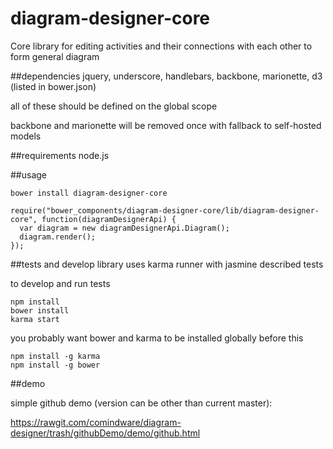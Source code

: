 # diagram-designer-core

Core library for editing activities and their connections with each other to form general diagram

##dependencies
jquery, underscore, handlebars, backbone, marionette, d3 (listed in bower.json)

all of these should be defined on the global scope

backbone and marionette will be removed once with fallback to self-hosted models

##requirements
node.js

##usage
```
bower install diagram-designer-core
```
```
require("bower_components/diagram-designer-core/lib/diagram-designer-core", function(diagramDesignerApi) {
  var diagram = new diagramDesignerApi.Diagram();
  diagram.render();
});
```

##tests and develop
library uses karma runner with jasmine described tests

to develop and run tests

```
npm install
bower install
karma start
```

you probably want bower and karma to be installed globally before this
```
npm install -g karma
npm install -g bower
```

##demo

simple github demo (version can be other than current master):

https://rawgit.com/comindware/diagram-designer/trash/githubDemo/demo/github.html
